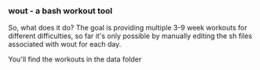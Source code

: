 ### wout - a bash workout tool

So, what does it do? The goal is providing multiple 3-9 week workouts for different difficulties, so far it's only possible by manually editing the sh files associated with wout for each day.

You'll find the workouts in the data folder
